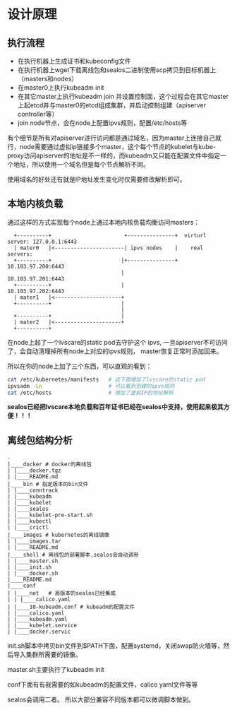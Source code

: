 # 设计原理

## 执行流程
* 在执行机器上生成证书和kubeconfig文件
* 在执行机器上wget下载离线包和sealos二进制使用scp拷贝到目标机器上（masters和nodes）
* 在master0上执行kubeadm init
* 在其它master上执行kubeadm join 并设置控制面，这个过程会在其它master上起etcd并与master0的etcd组成集群，并启动控制组建（apiserver controller等）
* join node节点，会在node上配置ipvs规则，配置/etc/hosts等

有个细节是所有对apiserver进行访问都是通过域名，因为master上连接自己就行，node需要通过虚拟ip链接多个master，这个每个节点的kubelet与kube-proxy访问apiserver的地址是不一样的，而kubeadm又只能在配置文件中指定一个地址，所以使用一个域名但是每个节点解析不同。

使用域名的好处还有就是IP地址发生变化时仅需要修改解析即可。

## 本地内核负载
通过这样的方式实现每个node上通过本地内核负载均衡访问masters：
```
  +----------+                       +---------------+  virturl server: 127.0.0.1:6443
  | mater0   |<----------------------| ipvs nodes    |    real servers:
  +----------+                      |+---------------+            10.103.97.200:6443
                                    |                             10.103.97.201:6443
  +----------+                      |                             10.103.97.202:6443
  | mater1   |<---------------------+
  +----------+                      |
                                    |
  +----------+                      |
  | mater2   |<---------------------+
  +----------+
```
在node上起了一个lvscare的static pod去守护这个 ipvs, 一旦apiserver不可访问了，会自动清理掉所有node上对应的ipvs规则， master恢复正常时添加回来。

所以在你的node上加了三个东西，可以直观的看到：
```sh
cat /etc/kubernetes/manifests   # 这下面增加了lvscare的static pod
ipvsadm -Ln                     # 可以看到创建的ipvs规则
cat /etc/hosts                  # 增加了虚拟IP的地址解析
```

**sealos已经把lvscare本地负载和百年证书已经在sealos中支持，使用起来极其方便！！！**


## 离线包结构分析
```
.
|____docker # docker的离线包
| |____docker.tgz
| |____README.md
|____bin # 指定版本的bin文件
| |____conntrack
| |____kubeadm
| |____kubelet
| |____sealos
| |____kubelet-pre-start.sh
| |____kubectl
| |____crictl
|____images # kubernetes的离线镜像
| |____images.tar
| |____README.md
|____shell # 离线包的部署脚本,sealos会自动调用
| |____master.sh
| |____init.sh
| |____docker.sh
|____README.md
|____conf
| |____net   # 高版本的sealos已经集成
| | |____calico.yaml
| |____10-kubeadm.conf # kubeadm的配置文件
| |____calico.yaml
| |____kubeadm.yaml
| |____kubelet.service
| |____docker.servic
```
init.sh脚本中拷贝bin文件到$PATH下面，配置systemd，关闭swap防火墙等，然后导入集群所需要的镜像。

master.sh主要执行了kubeadm init

conf下面有有我需要的如kubeadm的配置文件，calico yaml文件等等

sealos会调用二者。 所以大部分兼容不同版本都可以微调脚本做到。
